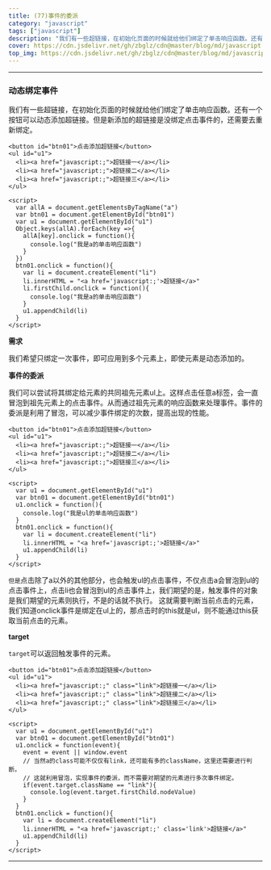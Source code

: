 ```yaml
---
title: (77)事件的委派
category: "javascript"
tags: ["javascript"]
description: "我们有一些超链接，在初始化页面的时候就给他们绑定了单击响应函数。还有一个按钮可以动态添加超链接。但是新添加的超链接是没绑定点击事件的，还需要去重新绑定。"
cover: https://cdn.jsdelivr.net/gh/zbglz/cdn@master/blog/md/javascript.svg
top_img: https://cdn.jsdelivr.net/gh/zbglz/cdn@master/blog/md/javascript.svg
---
```


***

### 动态绑定事件

我们有一些超链接，在初始化页面的时候就给他们绑定了单击响应函数。还有一个按钮可以动态添加超链接。但是新添加的超链接是没绑定点击事件的，还需要去重新绑定。


    <button id="btn01">点击添加超链接</button>
    <ul id="u1">
      <li><a href="javascript:;">超链接一</a></li>
      <li><a href="javascript:;">超链接二</a></li>
      <li><a href="javascript:;">超链接三</a></li>
    </ul>
    
    <script>
      var allA = document.getElementsByTagName("a")
      var btn01 = document.getElementById("btn01")
      var u1 = document.getElementById("u1")
      Object.keys(allA).forEach(key =>{
        allA[key].onclick = function(){
          console.log("我是a的单击响应函数")
        }
      })
      btn01.onclick = function(){
        var li = document.createElement("li")
        li.innerHTML = "<a href='javascript:;'>超链接</a>"
        li.firstChild.onclick = function(){
          console.log("我是a的单击响应函数")
        }
        u1.appendChild(li)
      }
    </script>


**需求**

我们希望只绑定一次事件，即可应用到多个元素上，即使元素是动态添加的。

**事件的委派**

我们可以尝试将其绑定给元素的共同祖先元素ul上。这样点击任意a标签，会一直冒泡到祖先元素上的点击事件。从而通过祖先元素的响应函数来处理事件。事件的委派是利用了冒泡，可以减少事件绑定的次数，提高出现的性能。



    <button id="btn01">点击添加超链接</button>
    <ul id="u1">
      <li><a href="javascript:;">超链接一</a></li>
      <li><a href="javascript:;">超链接二</a></li>
      <li><a href="javascript:;">超链接三</a></li>
    </ul>
    
    <script>
      var u1 = document.getElementById("u1")
      var btn01 = document.getElementById("btn01")
      u1.onclick = function(){
        console.log("我是ul的单击响应函数")
      }
      btn01.onclick = function(){
        var li = document.createElement("li")
        li.innerHTML = "<a href='javascript:;'>超链接</a>"
        u1.appendChild(li)
      }
    </script>



`但是`点击除了a以外的其他部分，也会触发ul的点击事件，不仅点击a会冒泡到ul的点击事件上，点击li也会冒泡到ul的点击事件上，我们期望的是，触发事件的对象是我们期望的元素则执行，不是的话就不执行。
这就需要判断当前点击的元素，我们知道onclick事件是绑定在ul上的，那点击时的this就是ul，则不能通过this获取当前点击的元素。


**target**


`target`可以返回触发事件的元素。



    <button id="btn01">点击添加超链接</button>
    <ul id="u1">
      <li><a href="javascript:;" class="link">超链接一</a></li>
      <li><a href="javascript:;" class="link">超链接二</a></li>
      <li><a href="javascript:;" class="link">超链接三</a></li>
    </ul>
    
    <script>
      var u1 = document.getElementById("u1")
      var btn01 = document.getElementById("btn01")
      u1.onclick = function(event){
        event = event || window.event
        // 当然a的class可能不仅仅有link，还可能有多的className，这里还需要进行判断。
        // 这就利用冒泡，实现事件的委派，而不需要对期望的元素进行多次事件绑定。
        if(event.target.className == "link"){
          console.log(event.target.firstChild.nodeValue)
        }
      }
      btn01.onclick = function(){
        var li = document.createElement("li")
        li.innerHTML = "<a href='javascript:;' class='link'>超链接</a>"
        u1.appendChild(li)
      }
    </script>



***